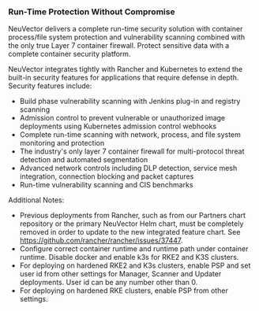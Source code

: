 ### Run-Time Protection Without Compromise

NeuVector delivers a complete run-time security solution with container process/file system protection and vulnerability scanning combined with the only true Layer 7 container firewall. Protect sensitive data with a complete container security platform.

NeuVector integrates tightly with Rancher and Kubernetes to extend the built-in security features for applications that require defense in depth. Security features include:

+ Build phase vulnerability scanning with Jenkins plug-in and registry scanning
+ Admission control to prevent vulnerable or unauthorized image deployments using Kubernetes admission control webhooks
+ Complete run-time scanning with network, process, and file system monitoring and protection
+ The industry's only layer 7 container firewall for multi-protocol threat detection and automated segmentation
+ Advanced network controls including DLP detection, service mesh integration, connection blocking and packet captures
+ Run-time vulnerability scanning and CIS benchmarks

Additional Notes:
+ Previous deployments from Rancher, such as from our Partners chart repository or the primary NeuVector Helm chart, must be completely removed in order to update to the new integrated feature chart. See https://github.com/rancher/rancher/issues/37447.
+ Configure correct container runtime and runtime path under container runtime. Disable docker and enable k3s for RKE2 and K3S clusters.
+ For deploying on hardened RKE2 and K3s clusters, enable PSP and set user id from other settings for Manager, Scanner and Updater deployments. User id can be any number other than 0.
+ For deploying on hardened RKE clusters, enable PSP from other settings.
